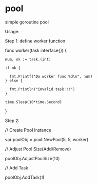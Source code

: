 # pool

simple goroutine pool

Usage:

Step 1: define worker function

  func worker(task interface{}) {

    num, ok := task.(int)

    if ok {

      fmt.Printf("Do worker func %d\n", num)
    } else {

      fmt.Println("invalid task!!!")
    }

    time.Sleep(10*time.Second)

  }


Step 2:

  // Create Pool Instance

  var poolObj = pool.NewPool(5, 5, worker)


  
// Adjust Pool Size(Add/Remove)

  poolObj.AdjustPoolSize(10)


  
// Add Task

  poolObj.AddTask(1)


